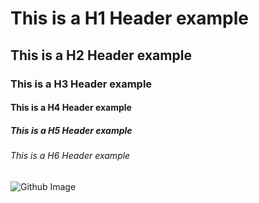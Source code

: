 # This is a H1 Header example
## This is a H2 Header example
### This is a H3 Header example
#### This is a H4 Header example
##### This is a H5 Header example
###### This is a H6 Header example

![Github Image](https://github.blog/wp-content/uploads/2020/12/102393310-07478b80-3f8d-11eb-84eb-392d555ebd29.png?fit=1200%2C630)
